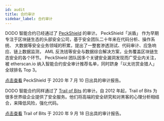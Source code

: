 ```yaml
---
id: audit
title: 合约审计
sidebar_label: 合约审计
---
```


DODO 智能合约已经通过了 [PeckShield](https://peckshield.cn/zh) 的审计。 PeckShield「派盾」 作为早期专注于区块链生态的头部安全公司，基于安全团队二十年来在代码分析、操作系统、 ⼤数据等安全业务领域的积累，提出了一整套渗透测试、代码审计、应急响应、链上数据监测， AML 反洗钱等安全与数据综合解决方案，业务覆盖区块链生态安全的各个环节。 PeckShield 团队因多个关键安全漏洞发现而广受业内关注，被 etherscan.io 纳入智能合约安全审计推荐名单，同时跻身「以太坊赏金猎人」全球排名 Top 3。

[点击查看](https://github.com/DODOEX/dodo-smart-contract/blob/master/audit/%5BPeckshield%5D%20dodo_audit_report_2020_16_en_1.0.pdf) PeckShield 于 2020 年 7 月 10 日出具的审计报告。

DODO 智能合约同样通过了 [Trail of Bits](https://www.trailofbits.com/) 的审计。自 2012 年起，Trail of Bits 为很多世界级企业提供了安全服务。他们将高端的安全研究和对黑客的心理分析相结合，来降低风险，强化代码。

[点击查看](https://github.com/DODOEX/dodo-smart-contract/blob/master/audit/%5BTrail%20of%20Bits%5D%20DODO%20Summary%20Report.pdf) Trail of Bits 于 2020 年 9 月 18 日出具的审计报告。
